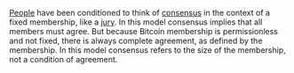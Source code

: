 [People](Glossary#person) have been conditioned to think of [consensus](Glossary#consensus) in the context of a fixed membership, like a [jury](https://en.m.wikipedia.org/wiki/Hung_jury). In this model consensus implies that all members must agree. But because Bitcoin membership is permissionless and not fixed, there is always complete agreement, as defined by the membership. In this model consensus refers to the size of the membership, not a condition of agreement. 